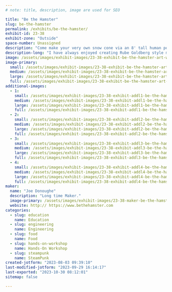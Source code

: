 ```yaml
---
# note: title, description, image are used for SEO

title: "Be the Hamster"
slug: be-the-hamster
permalink: /exhibits/be-the-hamster/
exhibit-id: 23-38
exhibit-zone: "Outside"
space-number: Unassigned
description: "Come make your very own snow cone via an 8' tall human powered hamster wheel. Totally off the grid."
description-long: "I have always enjoyed creating Rube Goldberg style machines.  Most of my ideas come to me gradually, piece by piece with inspiration drawn from a variety of sources.  When I am trying to create something awesome, I believe that it should look good, sound good, and taste good. I also believe that whatever I dream up, must get kids and adults interested by incorporating Science, Engineering, and Math in a way that is practical and engaging.  Sometimes I have a desired outcome and work backwards by designing a machine that will make that product.  Other times, I decide to start building something without yet knowing what the final product will be.  This is the process that led to the Human Powered Frozen Beverage Machine"
image: /assets/images/exhibit-images/23-38-exhibit-be-the-hamster-art-work-ice-age-large.jpg
image-primary: 
  small: /assets/images/exhibit-images/23-38-exhibit-be-the-hamster-art-work-ice-age-small.jpg
  medium: /assets/images/exhibit-images/23-38-exhibit-be-the-hamster-art-work-ice-age-medium.jpg
  large: /assets/images/exhibit-images/23-38-exhibit-be-the-hamster-art-work-ice-age-large.jpg
  full: /assets/images/exhibit-images/23-38-exhibit-be-the-hamster-art-work-ice-age-full.jpg
additional-images: 
  - 1:
    small: /assets/images/exhibit-images/23-38-exhibit-addl1-be-the-hamster-ariel-view-small.jpg
    medium: /assets/images/exhibit-images/23-38-exhibit-addl1-be-the-hamster-ariel-view-medium.jpg
    large: /assets/images/exhibit-images/23-38-exhibit-addl1-be-the-hamster-ariel-view-large.jpg
    full: /assets/images/exhibit-images/23-38-exhibit-addl1-be-the-hamster-ariel-view-full.jpg
  - 2:
    small: /assets/images/exhibit-images/23-38-exhibit-addl2-be-the-hamster-child-in-wheel-small.jpg
    medium: /assets/images/exhibit-images/23-38-exhibit-addl2-be-the-hamster-child-in-wheel-medium.jpg
    large: /assets/images/exhibit-images/23-38-exhibit-addl2-be-the-hamster-child-in-wheel-large.jpg
    full: /assets/images/exhibit-images/23-38-exhibit-addl2-be-the-hamster-child-in-wheel-full.jpg
  - 3:
    small: /assets/images/exhibit-images/23-38-exhibit-addl3-be-the-hamster-minion-small.jpg
    medium: /assets/images/exhibit-images/23-38-exhibit-addl3-be-the-hamster-minion-medium.jpg
    large: /assets/images/exhibit-images/23-38-exhibit-addl3-be-the-hamster-minion-large.jpg
    full: /assets/images/exhibit-images/23-38-exhibit-addl3-be-the-hamster-minion-full.jpg
  - 4:
    small: /assets/images/exhibit-images/23-38-exhibit-addl4-be-the-hamster-wheel-5-4-at-orlando-art-event-small.jpg
    medium: /assets/images/exhibit-images/23-38-exhibit-addl4-be-the-hamster-wheel-5-4-at-orlando-art-event-medium.jpg
    large: /assets/images/exhibit-images/23-38-exhibit-addl4-be-the-hamster-wheel-5-4-at-orlando-art-event-large.jpg
    full: /assets/images/exhibit-images/23-38-exhibit-addl4-be-the-hamster-wheel-5-4-at-orlando-art-event-full.jpg
maker: 
  name: "Joe Donoughe"
  description: "Long time Maker."
  image-primary: /assets/images/exhibit-images/23-38-maker-be-the-hamster-stem-hamster-medium.jpg
  website: http:// https://www.bethehamster.com
categories: 
  - slug: education
    name: Education
  - slug: engineering
    name: Engineering
  - slug: food
    name: Food
  - slug: hands-on-workshop
    name: Hands-On Workshop
  - slug: steampunk
    name: SteamPunk
created-jotform: "2023-08-03 09:39:10"
last-modified-jotform: "2023-09-29 16:14:17"
last-exported: "2023-10-30 08:12:01"
sitemap: false

---
```

